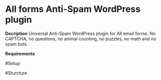 # All forms Anti-Spam WordPress plugin

**Decription**
Universal Anti-Spam WordPress plugin for All email forms. No CAPTCHA, no questions, no animal counting, no puzzles, no math and no spam bots. 

**Requirements**
 

#Setup
 

#Sturcture
